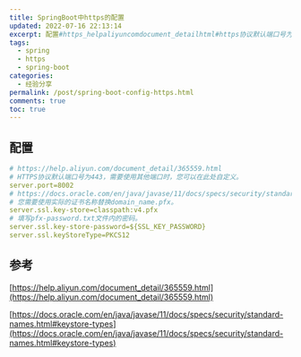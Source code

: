 ```yaml
---
title: SpringBoot中https的配置
updated: 2022-07-16 22:13:14
excerpt: 配置#https_helpaliyuncomdocument_detailhtml#https协议默认端口号为需要使用其他端口时您可以在此处自定义。serverport=#https_docsoraclecomenjavajavasedocsspecssecuritystandardnameshtml#keystoretypes#您需要使用实际的证书名称替换domain_namepfx。serversslkeystore=classpath_vpfx#填写pfxpasswordtxt文件内的密码。serv
tags:
  - spring
  - https
  - spring-boot
categories:
  - 经验分享
permalink: /post/spring-boot-config-https.html
comments: true
toc: true
---
```

## 配置

```yaml
# https://help.aliyun.com/document_detail/365559.html
# HTTPS协议默认端口号为443，需要使用其他端口时，您可以在此处自定义。
server.port=8002
# https://docs.oracle.com/en/java/javase/11/docs/specs/security/standard-names.html#keystore-types
# 您需要使用实际的证书名称替换domain_name.pfx。
server.ssl.key-store=classpath:v4.pfx
# 填写pfx-password.txt文件内的密码。
server.ssl.key-store-password=${SSL_KEY_PASSWORD}
server.ssl.keyStoreType=PKCS12
```

## 参考

[https://help.aliyun.com/document_detail/365559.html](https://help.aliyun.com/document_detail/365559.html)

[https://docs.oracle.com/en/java/javase/11/docs/specs/security/standard-names.html#keystore-types](https://docs.oracle.com/en/java/javase/11/docs/specs/security/standard-names.html#keystore-types)

‍